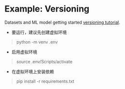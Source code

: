# Example: Versioning 

Datasets and ML model getting started
[versioning tutorial](https://dvc.org/doc/tutorials/versioning).

* 要运行，建议先创建虚拟环境
> python -m venv .env  
* 启用虚拟环境
> source .env/Scripts/activate
* 在虚拟环境上安装依赖
> pip install -r requirements.txt

